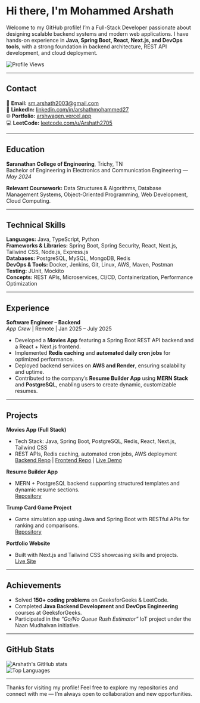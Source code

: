 # Hi there, I'm Mohammed Arshath  

Welcome to my GitHub profile! I’m a Full-Stack Developer passionate about designing scalable backend systems and modern web applications. I have hands-on experience in **Java, Spring Boot, React, Next.js, and DevOps tools**, with a strong foundation in backend architecture, REST API development, and cloud deployment.

![Profile Views](https://komarev.com/ghpvc/?username=mohammedarshath2705&label=Profile%20Views&color=0e75b6&style=flat)

---

## Contact
📧 **Email:** [sm.arshath2003@gmail.com](mailto:sm.arshath2003@gmail.com)  
🔗 **LinkedIn:** [linkedin.com/in/arshathmohammed27](https://www.linkedin.com/in/arshathmohammed27/)  
🌐 **Portfolio:** [arshwagen.vercel.app](https://arshwagen.vercel.app/)  
💻 **LeetCode:** [leetcode.com/u/Arshath2705](https://leetcode.com/u/Arshath2705/)

---

## Education

**Saranathan College of Engineering**, Trichy, TN  
Bachelor of Engineering in Electronics and Communication Engineering — *May 2024*

**Relevant Coursework:** Data Structures & Algorithms, Database Management Systems, Object-Oriented Programming, Web Development, Cloud Computing.

---

## Technical Skills

**Languages:** Java, TypeScript, Python  
**Frameworks & Libraries:** Spring Boot, Spring Security, React, Next.js, Tailwind CSS, Node.js, Express.js  
**Databases:** PostgreSQL, MySQL, MongoDB, Redis  
**DevOps & Tools:** Docker, Jenkins, Git, Linux, AWS, Maven, Postman  
**Testing:** JUnit, Mockito  
**Concepts:** REST APIs, Microservices, CI/CD, Containerization, Performance Optimization

---

## Experience

**Software Engineer – Backend**  
*App Crew* | Remote | Jan 2025 – July 2025  

- Developed a **Movies App** featuring a Spring Boot REST API backend and a React + Next.js frontend.  
- Implemented **Redis caching** and **automated daily cron jobs** for optimized performance.  
- Deployed backend services on **AWS and Render**, ensuring scalability and uptime.  
- Contributed to the company’s **Resume Builder App** using **MERN Stack** and **PostgreSQL**, enabling users to create dynamic, customizable resumes.

---

## Projects

**Movies App (Full Stack)**  
- Tech Stack: Java, Spring Boot, PostgreSQL, Redis, React, Next.js, Tailwind CSS  
- REST APIs, Redis caching, automated cron jobs, AWS deployment  
[Backend Repo](https://github.com/mohammedarshath2705/Movies_App) | [Frontend Repo](https://github.com/mohammedarshath2705/Movies_App-Frontend) | [Live Demo](https://movies-app-frontend-five.vercel.app/)

**Resume Builder App**  
- MERN + PostgreSQL backend supporting structured templates and dynamic resume sections.  
[Repository](https://github.com/mohammedarshath2705/ResumeBuilder_Backend)

**Trump Card Game Project**  
- Game simulation app using Java and Spring Boot with RESTful APIs for ranking and comparisons.  
[Repository](https://github.com/mohammedarshath2705/TrumpCard-Project)

**Portfolio Website**  
- Built with Next.js and Tailwind CSS showcasing skills and projects.  
[Live Site](https://arshwagen.vercel.app/)

---

## Achievements

- Solved **150+ coding problems** on GeeksforGeeks & LeetCode.  
- Completed **Java Backend Development** and **DevOps Engineering** courses at GeeksforGeeks.  
- Participated in the *“Go/No Queue Rush Estimator”* IoT project under the Naan Mudhalvan initiative.

---

## GitHub Stats

![Arshath's GitHub stats](https://github-readme-stats.vercel.app/api?username=mohammedarshath2705&show_icons=true&theme=tokyonight)  
![Top Languages](https://github-readme-stats.vercel.app/api/top-langs/?username=mohammedarshath2705&layout=compact&theme=tokyonight)

---

Thanks for visiting my profile! Feel free to explore my repositories and connect with me — I’m always open to collaboration and new opportunities.
